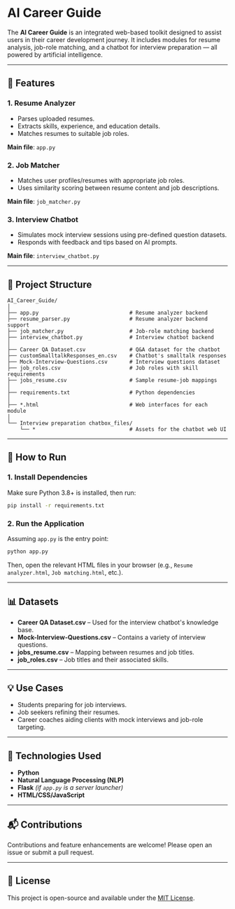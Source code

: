 
# AI Career Guide

The **AI Career Guide** is an integrated web-based toolkit designed to assist users in their career development journey. It includes modules for resume analysis, job-role matching, and a chatbot for interview preparation — all powered by artificial intelligence.

---

## 🔧 Features

### 1. **Resume Analyzer**
- Parses uploaded resumes.
- Extracts skills, experience, and education details.
- Matches resumes to suitable job roles.

**Main file**: `app.py`

### 2. **Job Matcher**
- Matches user profiles/resumes with appropriate job roles.
- Uses similarity scoring between resume content and job descriptions.

**Main file**: `job_matcher.py`

### 3. **Interview Chatbot**
- Simulates mock interview sessions using pre-defined question datasets.
- Responds with feedback and tips based on AI prompts.

**Main file**: `interview_chatbot.py`

---

## 📁 Project Structure

```
AI_Career_Guide/
│
├── app.py                             # Resume analyzer backend 
├── resume_parser.py                   # Resume analyzer backend support
├── job_matcher.py                     # Job-role matching backend
├── interview_chatbot.py               # Interview chatbot backend
│
├── Career QA Dataset.csv              # Q&A dataset for the chatbot
├── customSmalltalkResponses_en.csv    # Chatbot's smalltalk responses
├── Mock-Interview-Questions.csv       # Interview questions dataset
├── job_roles.csv                      # Job roles with skill requirements
├── jobs_resume.csv                    # Sample resume-job mappings
│
├── requirements.txt                   # Python dependencies
│
├── *.html                             # Web interfaces for each module
│
└── Interview preparation chatbox_files/
    └── *                              # Assets for the chatbot web UI
```

---

## 🚀 How to Run

### 1. **Install Dependencies**
Make sure Python 3.8+ is installed, then run:
```bash
pip install -r requirements.txt
```

### 2. **Run the Application**
Assuming `app.py` is the entry point:
```bash
python app.py
```

Then, open the relevant HTML files in your browser (e.g., `Resume analyzer.html`, `Job matching.html`, etc.).

---

## 📊 Datasets

- **Career QA Dataset.csv** – Used for the interview chatbot's knowledge base.
- **Mock-Interview-Questions.csv** – Contains a variety of interview questions.
- **jobs_resume.csv** – Mapping between resumes and job titles.
- **job_roles.csv** – Job titles and their associated skills.

---

## 💡 Use Cases

- Students preparing for job interviews.
- Job seekers refining their resumes.
- Career coaches aiding clients with mock interviews and job-role targeting.

---

## 🤖 Technologies Used

- **Python**
- **Natural Language Processing (NLP)**
- **Flask** *(if `app.py` is a server launcher)*
- **HTML/CSS/JavaScript**

---

## 📬 Contributions

Contributions and feature enhancements are welcome! Please open an issue or submit a pull request.

---

## 📄 License

This project is open-source and available under the [MIT License](LICENSE).
